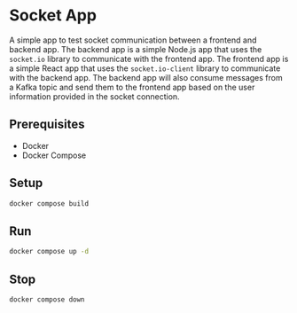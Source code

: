 # Socket App

A simple app to test socket communication between a frontend and backend app. The backend app is a simple Node.js app that uses the `socket.io` library to communicate with the frontend app. The frontend app is a simple React app that uses the `socket.io-client` library to communicate with the backend app. The backend app will also consume messages from a Kafka topic and send them to the frontend app based on the user information provided in the socket connection.

## Prerequisites

- Docker
- Docker Compose

## Setup

```bash
docker compose build
```

## Run

```bash
docker compose up -d
```

## Stop

```bash
docker compose down
```
